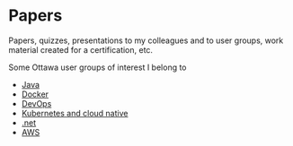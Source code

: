 # Papers
Papers, quizzes, presentations to my colleagues and to user groups, work material created for a certification, etc.

Some Ottawa user groups of interest I belong to
- [Java](https://www.meetup.com/Ottawa-Java-User-Group)
- [Docker](https://www.meetup.com/Docker-Ottawa/)
- [DevOps](https://www.meetup.com/DevOps-Ottawa/)
- [Kubernetes and cloud native](https://www.meetup.com/Kubernetes-Ottawa/)
- [.net](https://www.meetup.com/ottawaitcommunity/)
- [AWS](https://www.meetup.com/Ottawa-AWS-User-Group/)
